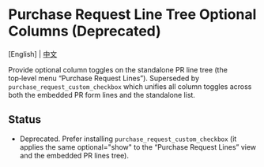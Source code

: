 # Purchase Request Line Tree Optional Columns (Deprecated)

[English] | [中文](README.zh.md)

Provide optional column toggles on the standalone PR line tree (the top‑level menu “Purchase Request Lines”). Superseded by `purchase_request_custom_checkbox` which unifies all column toggles across both the embedded PR form lines and the standalone list.

## Status
- Deprecated. Prefer installing `purchase_request_custom_checkbox` (it applies the same optional="show" to the “Purchase Request Lines” view and the embedded PR lines tree).
